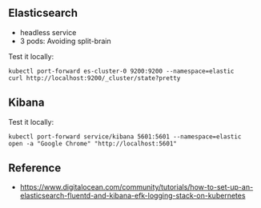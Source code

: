 ## Elasticsearch
- headless service
- 3 pods: Avoiding split-brain 

Test it locally:
```
kubectl port-forward es-cluster-0 9200:9200 --namespace=elastic
curl http://localhost:9200/_cluster/state?pretty
```

## Kibana

Test it locally:
```
kubectl port-forward service/kibana 5601:5601 --namespace=elastic
open -a "Google Chrome" "http://localhost:5601"
```

## Reference
- https://www.digitalocean.com/community/tutorials/how-to-set-up-an-elasticsearch-fluentd-and-kibana-efk-logging-stack-on-kubernetes